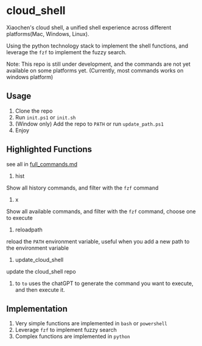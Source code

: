 # cloud_shell
Xiaochen's cloud shell, a unified shell experience across different platforms(Mac, Windows, Linux).

Using the python technology stack to implement the shell functions, and leverage the `fzf` to implement the fuzzy search.

Note: This repo is still under development, and the commands are not yet available on some platforms yet. (Currently, most commands works on windows platform)

## Usage
1. Clone the repo
1. Run `init.ps1` or `init.sh`
1. (Window only) Add the repo to `PATH` or run `update_path.ps1`
1. Enjoy

## Highlighted Functions

see all in [full_commands.md](full_commands.md)

1. hist

Show all history commands, and filter with the `fzf` command

1. x

Show all available commands, and filter with the `fzf` command, choose one to execute

1. reloadpath

reload the `PATH` environment variable, useful when you add a new path to the environment variable

1. update_cloud_shell

update the cloud_shell repo

1. to
`to` uses the chatGPT to generate the command you want to execute, and then execute it.


## Implementation
1. Very simple functions are implemented in `bash` or `powershell`
1. Leverage `fzf` to implement fuzzy search
1. Complex functions are implemented in `python`
